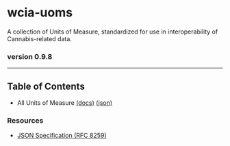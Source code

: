 # wcia-uoms
A collection of Units of Measure, standardized for use in interoperability of Cannabis-related data.

### version 0.9.8

----------------------------------------

## Table of Contents

* All Units of Measure [(docs)](https://github.com/conflabs/wcia-uoms/blob/main/docs/AllUoms.md) [(json)](https://github.com/conflabs/wcia-assays/blob/main/json/allUoms.json)

### Resources

* [JSON Specification (RFC 8259)](https://www.ietf.org/rfc/rfc8259.txt)
